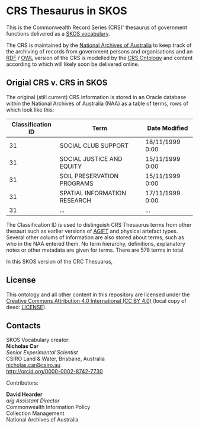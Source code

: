 # CRS Thesaurus in SKOS
This is the Commonwealth Record Series (CRS)' thesaurus of government functions delivered as a [SKOS vocabulary](https://www.w3.org/TR/skos-primer/). 

The CRS is maintained by the [National Archives of Australia](http://naa.gov.au) to keep track of the archiving of records from government persons and organisations and an [RDF](https://www.w3.org/RDF/) / [OWL](https://www.w3.org/TR/owl2-overview/) version of the CRS is modelled by the [CRS Ontology](https://github.com/CSIRO-enviro-informatics/crs-ont) and content according to which will likely soon be delivered online.


## Origial CRS v. CRS in SKOS
The original (still current) CRS information is stored in an Oracle database within the National Archives of Australia (NAA) as a table of terms, rows of which look like this:

Classification ID | Term | Date Modified
--|--|--
31 | SOCIAL CLUB SUPPORT | 18/11/1999 0:00
31 | SOCIAL JUSTICE AND EQUITY | 15/11/1999 0:00
31 | SOIL PRESERVATION PROGRAMS | 15/11/1999 0:00
31 | SPATIAL INFORMATION RESEARCH | 17/11/1999 0:00
31 | ... | ...

The Classification ID is used to distinguish CRS Thesaurus terms from other thesauri such as earlier versions of [AGIFT](data.naa.gov.au/def/agift) and physical artefact types. Several other colums of information are also stored about terms, such as who in the NAA entered them. No term hierarchy, definitions, explanatory notes or other metadata are given for terms. There are 578 terms in total.

In this SKOS version of the CRC Thesuarus, 





## License
This ontology and all other content in this repository are licensed under the [Creative Commons Attribution 4.0 International (CC BY 4.0)](https://creativecommons.org/licenses/by/4.0/) (local copy of deed: [LICENSE](LICENSE)).


## Contacts
SKOS Vocabulary creator:  
**Nicholas Car**  
*Senior Experimental Scientist*  
CSIRO Land & Water, Brisbane, Australia    
<nicholas.car@csiro.au>  
<http://orcid.org/0000-0002-8742-7730>  

Contributors:

**David Hearder**  
*a/g Assistant Director*  
Commonwealth Information Policy  
Collection Management  
National Archives of Australia 
